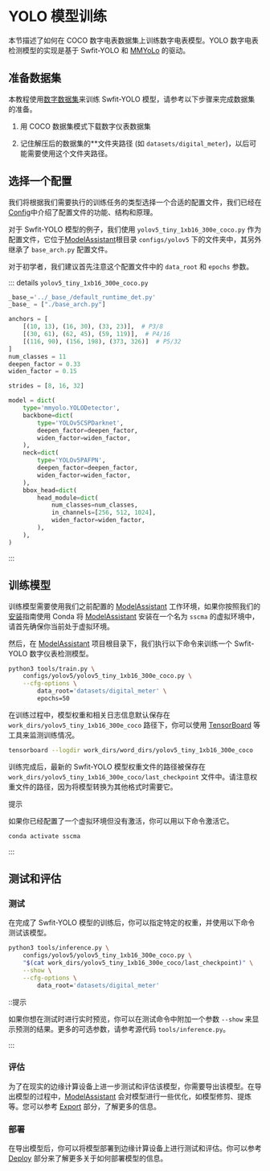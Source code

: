 # YOLO 模型训练

本节描述了如何在 COCO 数字电表数据集上训练数字电表模型。YOLO 数字电表检测模型的实现是基于 Swfit-YOLO 和 [MMYoLo](https://github.com/open-mmlab/mmyolo) 的驱动。

## 准备数据集

本教程使用[数字数据集](https://universe.roboflow.com/seeeddatasets/seeed_meter_digit/)来训练 Swfit-YOLO 模型，请参考以下步骤来完成数据集的准备。

1. 用 COCO 数据集模式下载数字仪表数据集

2. 记住解压后的数据集的\*\*文件夹路径 (如 `datasets/digital_meter`)，以后可能需要使用这个文件夹路径。

## 选择一个配置

我们将根据我们需要执行的训练任务的类型选择一个合适的配置文件，我们已经在[Config](../config.md)中介绍了配置文件的功能、结构和原理。

对于 Swfit-YOLO 模型的例子，我们使用 `yolov5_tiny_1xb16_300e_coco.py` 作为配置文件，它位于[ModelAssistant](https://github.com/Seeed-Studio/ModelAssistant)根目录 `configs/yolov5` 下的文件夹中，其另外继承了 `base_arch.py` 配置文件。

对于初学者，我们建议首先注意这个配置文件中的 `data_root` 和 `epochs` 参数。

::: details `yolov5_tiny_1xb16_300e_coco.py`

```python
_base_='../_base_/default_runtime_det.py'
_base_ = ["./base_arch.py"]

anchors = [
    [(10, 13), (16, 30), (33, 23)],  # P3/8
    [(30, 61), (62, 45), (59, 119)],  # P4/16
    [(116, 90), (156, 198), (373, 326)]  # P5/32
]
num_classes = 11
deepen_factor = 0.33
widen_factor = 0.15

strides = [8, 16, 32]

model = dict(
    type='mmyolo.YOLODetector',
    backbone=dict(
        type='YOLOv5CSPDarknet',
        deepen_factor=deepen_factor,
        widen_factor=widen_factor,
    ),
    neck=dict(
        type='YOLOv5PAFPN',
        deepen_factor=deepen_factor,
        widen_factor=widen_factor,
    ),
    bbox_head=dict(
        head_module=dict(
            num_classes=num_classes,
            in_channels=[256, 512, 1024],
            widen_factor=widen_factor,
        ),
    ),
)
```

:::

## 训练模型

训练模型需要使用我们之前配置的 [ModelAssistant](https://github.com/Seeed-Studio/ModelAssistant) 工作环境，如果你按照我们的[安装](../../introduction/installation.md)指南使用 Conda 将 [ModelAssistant](https://github.com/Seeed-Studio/ModelAssistant) 安装在一个名为 `sscma` 的虚拟环境中，请首先确保你当前处于虚拟环境。

然后，在 [ModelAssistant](https://github.com/Seeed-Studio/ModelAssistant)  项目根目录下，我们执行以下命令来训练一个 Swfit-YOLO 数字仪表检测模型。

```sh
python3 tools/train.py \
    configs/yolov5/yolov5_tiny_1xb16_300e_coco.py \
    --cfg-options \
        data_root='datasets/digital_meter' \
        epochs=50
```

在训练过程中，模型权重和相关日志信息默认保存在 `work_dirs/yolov5_tiny_1xb16_300e_coco` 路径下，你可以使用 [TensorBoard](https://www.tensorflow.org/tensorboard/get_started) 等工具来监测训练情况。

```sh
tensorboard --logdir work_dirs/word_dirs/yolov5_tiny_1xb16_300e_coco
```

训练完成后，最新的 Swfit-YOLO 模型权重文件的路径被保存在 `work_dirs/yolov5_tiny_1xb16_300e_coco/last_checkpoint` 文件中。请注意权重文件的路径，因为将模型转换为其他格式时需要它。

提示

如果你已经配置了一个虚拟环境但没有激活，你可以用以下命令激活它。

```sh
conda activate sscma
```

:::

## 测试和评估

### 测试

在完成了 Swfit-YOLO 模型的训练后，你可以指定特定的权重，并使用以下命令测试该模型。

```sh
python3 tools/inference.py \
    configs/yolov5/yolov5_tiny_1xb16_300e_coco.py \
    "$(cat work_dirs/yolov5_tiny_1xb16_300e_coco/last_checkpoint)" \
    --show \
    --cfg-options \
        data_root='datasets/digital_meter'
```

::提示

如果你想在测试时进行实时预览，你可以在测试命令中附加一个参数 `--show` 来显示预测的结果。更多的可选参数，请参考源代码 `tools/inference.py`。

:::

### 评估

为了在现实的边缘计算设备上进一步测试和评估该模型，你需要导出该模型。在导出模型的过程中，[ModelAssistant](https://github.com/Seeed-Studio/ModelAssistant) 会对模型进行一些优化，如模型修剪、提炼等。您可以参考 [Export](../export/overview) 部分，了解更多的信息。

### 部署

在导出模型后，你可以将模型部署到边缘计算设备上进行测试和评估。你可以参考 [Deploy](./../../deploy/overview.md) 部分来了解更多关于如何部署模型的信息。
